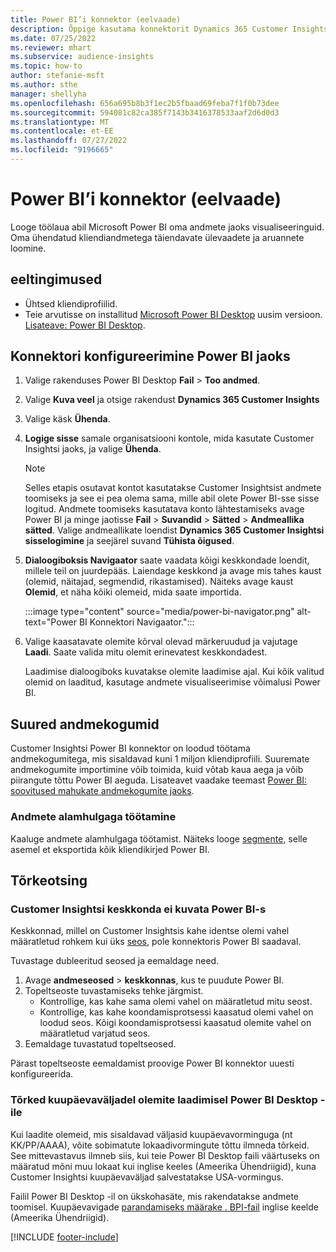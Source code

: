 ```yaml
---
title: Power BI’i konnektor (eelvaade)
description: Õppige kasutama konnektorit Dynamics 365 Customer Insights Power BI-s.
ms.date: 07/25/2022
ms.reviewer: mhart
ms.subservice: audience-insights
ms.topic: how-to
author: stefanie-msft
ms.author: sthe
manager: shellyha
ms.openlocfilehash: 656a695b8b3f1ec2b5fbaad69feba7f1f0b73dee
ms.sourcegitcommit: 594081c82ca385f7143b3416378533aaf2d6d0d3
ms.translationtype: MT
ms.contentlocale: et-EE
ms.lasthandoff: 07/27/2022
ms.locfileid: "9196665"
---
```

# <a name="power-bi-connector-preview"></a>Power BI’i konnektor (eelvaade)

Looge töölaua abil Microsoft Power BI oma andmete jaoks visualiseeringuid. Oma ühendatud kliendiandmetega täiendavate ülevaadete ja aruannete loomine.

## <a name="prerequisites"></a>eeltingimused

- Ühtsed kliendiprofiilid.
- Teie arvutisse on installitud [Microsoft Power BI Desktop](https://powerbi.microsoft.com/desktop/) uusim versioon. [Lisateave: Power BI Desktop](/power-bi/desktop-what-is-desktop).

## <a name="configure-the-connector-for-power-bi"></a>Konnektori konfigureerimine Power BI jaoks

1. Valige rakenduses Power BI Desktop **Fail** > **Too andmed**.

1. Valige **Kuva veel** ja otsige rakendust **Dynamics 365 Customer Insights**

1. Valige käsk **Ühenda**.

1. **Logige sisse** samale organisatsiooni kontole, mida kasutate Customer Insightsi jaoks, ja valige **Ühenda**.
   > [!NOTE]
   > Selles etapis osutavat kontot kasutatakse Customer Insightsist andmete toomiseks ja see ei pea olema sama, mille abil olete Power BI-sse sisse logitud. Andmete toomiseks kasutatava konto lähtestamiseks avage Power BI ja minge jaotisse **Fail** > **Suvandid** > **Sätted** > **Andmeallika sätted**. Valige andmeallikate loendist **Dynamics 365 Customer Insightsi sisselogimine** ja seejärel suvand **Tühista õigused**.  

1. **Dialoogiboksis Navigaator** saate vaadata kõigi keskkondade loendit, millele teil on juurdepääs. Laiendage keskkond ja avage mis tahes kaust (olemid, näitajad, segmendid, rikastamised). Näiteks avage kaust **Olemid**, et näha kõiki olemeid, mida saate importida.

   :::image type="content" source="media/power-bi-navigator.png" alt-text="Power BI Konnektori Navigaator.":::

1. Valige kaasatavate olemite kõrval olevad märkeruudud ja vajutage **Laadi**. Saate valida mitu olemit erinevatest keskkondadest.

   Laadimise dialoogiboks kuvatakse olemite laadimise ajal. Kui kõik valitud olemid on laaditud, kasutage andmete visualiseerimise võimalusi Power BI.

## <a name="large-data-sets"></a>Suured andmekogumid

Customer Insightsi Power BI konnektor on loodud töötama andmekogumitega, mis sisaldavad kuni 1 miljon kliendiprofiili. Suuremate andmekogumite importimine võib toimida, kuid võtab kaua aega ja võib piirangute tõttu Power BI aeguda. Lisateavet vaadake teemast [Power BI: soovitused mahukate andmekogumite jaoks](/power-bi/admin/service-premium-what-is#large-datasets).

### <a name="work-with-a-subset-of-data"></a>Andmete alamhulgaga töötamine

Kaaluge andmete alamhulgaga töötamist. Näiteks looge [segmente](segments.md), selle asemel et eksportida kõik kliendikirjed Power BI.

## <a name="troubleshooting"></a>Tõrkeotsing

### <a name="customer-insights-environment-doesnt-show-in-power-bi"></a>Customer Insightsi keskkonda ei kuvata Power BI-s

Keskkonnad, millel on Customer Insightsis kahe identse olemi vahel määratletud rohkem kui üks [seos](relationships.md), pole konnektoris Power BI saadaval.

Tuvastage dubleeritud seosed ja eemaldage need.

1. Avage **andmeseosed** > **keskkonnas**, kus te puudute Power BI.
1. Topeltseoste tuvastamiseks tehke järgmist.
   - Kontrollige, kas kahe sama olemi vahel on määratletud mitu seost.
   - Kontrollige, kas kahe koondamisprotsessi kaasatud olemi vahel on loodud seos. Kõigi koondamisprotsessi kaasatud olemite vahel on määratletud varjatud seos.
1. Eemaldage tuvastatud topeltseosed.

Pärast topeltseoste eemaldamist proovige Power BI konnektor uuesti konfigureerida.

### <a name="errors-on-date-fields-when-loading-entities-in-power-bi-desktop"></a>Tõrked kuupäevaväljadel olemite laadimisel Power BI Desktop -ile

Kui laadite olemeid, mis sisaldavad väljasid kuupäevavorminguga (nt KK/PP/AAAA), võite sobimatute lokaadivormingute tõttu ilmneda tõrkeid. See mittevastavus ilmneb siis, kui teie Power BI Desktop faili väärtuseks on määratud mõni muu lokaat kui inglise keeles (Ameerika Ühendriigid), kuna Customer Insightsi kuupäevaväljad salvestatakse USA-vormingus.

Failil Power BI Desktop -il on ükskohasäte, mis rakendatakse andmete toomisel. Kuupäevavigade [parandamiseks määrake . BPI-fail](/power-bi/fundamentals/supported-languages-countries-regions#choose-the-language-or-locale-of-power-bi-desktop) inglise keelde (Ameerika Ühendriigid).

[!INCLUDE [footer-include](includes/footer-banner.md)]
